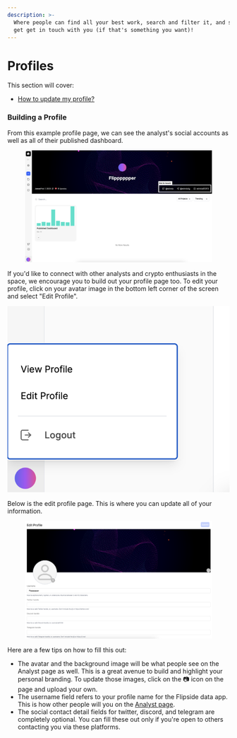 ```yaml
---
description: >-
  Where people can find all your best work, search and filter it, and see how to
  get get in touch with you (if that's something you want)!
---
```


# Profiles

This section will cover:

* [How to update my profile?](profiles.md#building-your-profile)



### Building a Profile&#x20;

From this example profile page, we can see the analyst's social accounts as well as all of their published dashboard.&#x20;

<figure><img src="../../.gitbook/assets/Group 25.png" alt=""><figcaption></figcaption></figure>

If you'd like to connect with other analysts and crypto enthusiasts in the space, we encourage you to build out your profile page too. To edit your profile, click on your avatar image in the bottom left corner of the screen and select "Edit Profile".&#x20;

![](<../../.gitbook/assets/Screenshot 2023-03-14 at 1.29.57 PM.png>)

Below is the edit profile page. This is where you can update all of your information.&#x20;

<figure><img src="../../.gitbook/assets/Screenshot 2023-03-14 at 1.31.22 PM.png" alt=""><figcaption></figcaption></figure>

Here are a few tips on how to fill this out:

* The avatar and the background image will be what people see on the Analyst page as well. This is a great avenue to build and highlight your personal branding. To update those images, click on the 📷 icon on the page and upload your own.&#x20;
* The username field refers to your profile name for the Flipside data app. This is how other people will you on the [Analyst page](https://flipsidecrypto.xyz/analysts).
* The social contact detail fields for twitter, discord, and telegram are completely optional. You can fill these out only if you're open to others contacting you via these platforms.&#x20;

